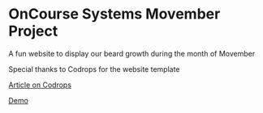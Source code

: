 # OnCourse Systems Movember Project

A fun website to display our beard growth during the month of Movember

Special thanks to Codrops for the website template

[Article on Codrops](http://tympanus.net/codrops/?p=23446)

[Demo](http://tympanus.net/Development/PhotographyWebsiteConcept/)